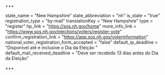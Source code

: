 +++

state_name = "New Hampshire"
state_abbreviation = "nh"
is_state = "true"
registration_type = "by-mail"
translationKey = "New Hampshire"
type = "register"
hp_link = "https://sos.nh.gov/home"
more_info_link = "https://www.sos.nh.gov/elections/voters/register-vote"
confirm_registration_link = "https://app.sos.nh.gov/voterinformation"
national_voter_registration_form_accepted = "false"
default_ip_deadline = "Disponível até e inclusive o Dia da Eleição "
default_mail_received_deadline = "Deve ser recebido 13 dias antes do Dia da Eleição"

+++